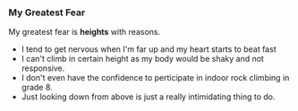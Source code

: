 ### My Greatest Fear

My greatest fear is **heights** with reasons.

<ul>
  <li>I tend to get nervous when I'm far up and my heart starts to beat fast</li>
  <li>I can't climb in certain height as my body would be shaky and not responsive.</li>
  <li>I don't even have the confidence to perticipate in indoor rock climbing in grade 8.</li>
  <li>Just looking down from above is just a really intimidating thing to do.</li>
</ul>
